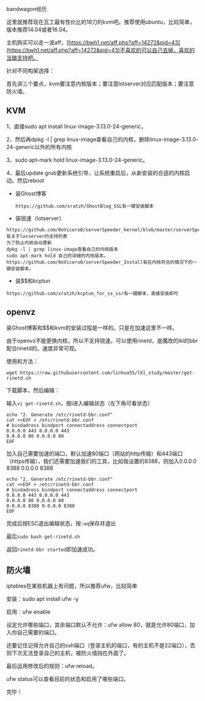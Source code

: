 bandwagon经历

这里就推荐现在瓦工最有性价比的18刀的kvm吧。推荐使用ubuntu，比较简单，版本推荐14.04或者16.04。

主机购买可以走一波aff，[https://bwh1.net/aff.php?aff=14272&pid=43](https://bwh1.net/aff.php?aff=14272&pid=43)不喜欢的可以自己去掉，喜欢的当做支持吧。

针对不同构架选择：

首先讲三个要点，kvm要注意内核版本；要注意lotserver对应匹配版本；要注意防火墙。

## KVM

1、直接sudo apt install linux-image-3.13.0-24-generic，

2、然后再dpkg -l | grep linux-image查看自己的内核，删除linux-image-3.13.0-24-generic以外的所有内核

3、sudo apt-mark hold linux-image-3.13.0-24-generic。

4、最后update grub更新系统引导，让系统重启后，从新安装的合适的内核启动。然后reboot

- 装Ghost博客

  ```
  https://github.com/xratzh/GhostBlog_SSL有一键安装脚本
  ```

- 装锐速（lotserver）

```
https://github.com/0oVicero0/serverSpeeder_kernel/blob/master/serverSpeeder.txt有关于locserver的支持列表
为了防止内核自动更新
dpkg -l | grep linux-image查看自己的内核版本
sudo apt-mark hold 自己的详细的内核版本。
https://github.com/0oVicero0/serverSpeeder_Install有在内核符合的情况下的一键安装脚本。
```

- 装$$和kcptun

```
https://github.com/xratzh/kcptun_for_ss_ssr有一键脚本，直接安装即可
```



## openvz

装Ghost博客和$$和kvm的安装过程是一样的。只是在加速这里不一样。

由于openvz不能更换内核，所以不支持锐速。可以使用rinetd，是魔改的lkl的bbr配合rinetd的。速度非常可观。

使用和方法：

```
wget https://raw.githubusercontent.com/linhua55/lkl_study/master/get-rinetd.sh
```

下载脚本，然后编辑：

输入`vi get-rinetd.sh`，按i进入编辑状态（左下角可看状态）

```
echo "2. Generate /etc/rinetd-bbr.conf"
cat <<EOF > /etc/rinetd-bbr.conf
# bindadress bindport connectaddress connectport
0.0.0.0 443 0.0.0.0 443
0.0.0.0 80 0.0.0.0 80
EOF
```

加入自己需要加速的端口，默认加速80端口（网站的http传输）和443端口（https传输），我们还需要加速我们的工具，比如我设置的8388，则加入0.0.0.0 8388 0.0.0.0 8388

```
echo "2. Generate /etc/rinetd-bbr.conf"
cat <<EOF > /etc/rinetd-bbr.conf
# bindadress bindport connectaddress connectport
0.0.0.0 443 0.0.0.0 443
0.0.0.0 80 0.0.0.0 80
0.0.0.0 8388 0.0.0.0 8388
EOF
```

完成后按ESC退出编辑状态，按`:wq`保存并退出

最后`sudo bash get-rinetd.sh`

返回`rinetd-bbr started`即加速成功。

## 防火墙

iptables在某些机器上有问题，所以推荐ufw，比较简单

安装：sudo apt install ufw -y

启用：ufw enable

设定允许哪些端口，其余端口默认不允许：ufw allow 80，就是允许80端口，加入你自己需要的端口。

还要记住记得允许自己的ssh端口（登录主机的端口，有的主机不是22端口），否则下次无法登录自己的主机，被防火墙挡在外面了。

最后运用修改后的规则：ufw reload。

ufw status可以查看目前的状态和启用了哪些端口。

完毕！